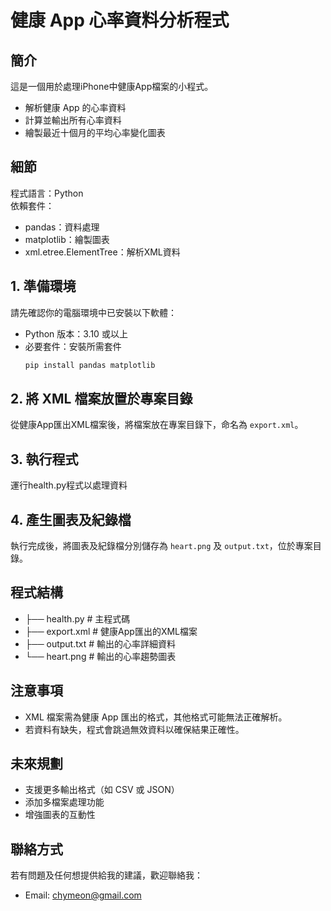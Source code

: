 # 健康 App 心率資料分析程式

## 簡介
這是一個用於處理iPhone中健康App檔案的小程式。

- 解析健康 App 的心率資料
- 計算並輸出所有心率資料
- 繪製最近十個月的平均心率變化圖表

## 細節
程式語言：Python  
依賴套件：
- pandas：資料處理
- matplotlib：繪製圖表
- xml.etree.ElementTree：解析XML資料

## 1. 準備環境
請先確認你的電腦環境中已安裝以下軟體：

- Python 版本：3.10 或以上
- 必要套件：安裝所需套件
  ```bash
  pip install pandas matplotlib

## 2. 將 XML 檔案放置於專案目錄
從健康App匯出XML檔案後，將檔案放在專案目錄下，命名為 `export.xml`。

## 3. 執行程式
運行health.py程式以處理資料

## 4. 產生圖表及紀錄檔
執行完成後，將圖表及紀錄檔分別儲存為 `heart.png` 及 `output.txt`，位於專案目錄。

## 程式結構

- ├── health.py   # 主程式碼
- ├── export.xml  # 健康App匯出的XML檔案
- ├── output.txt  # 輸出的心率詳細資料
- └── heart.png   # 輸出的心率趨勢圖表


## 注意事項
- XML 檔案需為健康 App 匯出的格式，其他格式可能無法正確解析。
- 若資料有缺失，程式會跳過無效資料以確保結果正確性。

## 未來規劃
- 支援更多輸出格式（如 CSV 或 JSON）
- 添加多檔案處理功能
- 增強圖表的互動性

## 聯絡方式
若有問題及任何想提供給我的建議，歡迎聯絡我：
- Email: chymeon@gmail.com